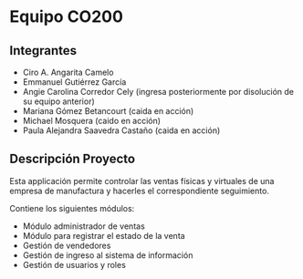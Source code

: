 <h1>Equipo CO200</h1>
<h2>Integrantes</h2>
<ul>
  <li>Ciro A. Angarita Camelo</li>
<li>Emmanuel Gutiérrez García</li>
<li>Angie Carolina Corredor Cely (ingresa posteriormente por disolución de su equipo anterior)</li>
<li>Mariana Gómez Betancourt (caida en acción)</li>
<li>Michael Mosquera (caido en acción)</li>
<li>Paula Alejandra Saavedra Castaño (caida en acción)</li>
</ul>
<h2>Descripción Proyecto</h2>
Esta applicación permite controlar las ventas físicas y virtuales de una empresa de manufactura y hacerles el correspondiente seguimiento.

Contiene los siguientes módulos:
<ul>
<li>Módulo administrador de ventas</li>
<li>Módulo para registrar el estado de la venta</li>
<li>Gestión de vendedores</li>
<li>Gestión de ingreso al sistema de información</li>
<li>Gestión de usuarios y roles</li>
</ul>